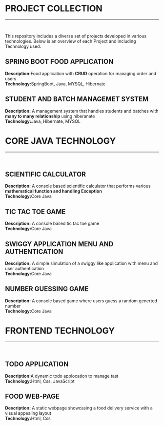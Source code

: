 <h1>PROJECT COLLECTION</h1><hr><br>
<p>This repository includes a diverse set of projects developed in various technologies. Below is an overview of each Project and including Technology used.</p>

<h2>SPRING BOOT FOOD APPLICATION </h2>
<b>Description:</b>Food application with <b>CRUD</b> operation for managing order and users<br>
<b>Technology:</b>SpringBoot, Java, MYSQL, Hibernate


<h2>STUDENT AND BATCH MANAGEMET SYSTEM</h2>
<b>Description:</b> A management system that handles students and batches with <b>many to many relationship</b> using hiberanate<br>
<b>Technology:</b>Java, Hibernate, MYSQL


<h1>CORE JAVA TECHNOLOGY</h1><hr><br>

<h2>SCIENTIFIC CALCULATOR</h2>
<b>Description:</b> A console based scientific calculator that performs various <b>mathematical function and handling Exception</b><br>
<b>Technology:</b>Core Java

<h2>TIC TAC TOE GAME</h2>
<b>Description:</b> A console based tic tac toe game<br>
<b>Technology:</b>Core Java

<h2>SWIGGY APPLICATION MENU AND AUTHENTICATION</h2>
<b>Description:</b> A simple simulation of a swiggy like application with menu and user authentication<br>
<b>Technology:</b>Core Java

<h2>NUMBER GUESSING GAME</h2>
<b>Description:</b> A console based game where users guess a random generted number<br>
<b>Technology:</b>Core Java


  <h1>FRONTEND TECHNOLOGY</h1><hr><br>

  <h2>TODO APPLICATION</h2>
<b>Description:</b>A dynamic todo applocation to manage tast<br>
<b>Technology:</b>Html, Css, JavaScript

<h2>FOOD WEB-PAGE</h2>
<b>Description:</b> A static webpage showcasing a food delivery service with a visual appealing layout<br>
<b>Technology:</b>Html, Css





